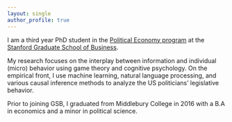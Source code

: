 ```yaml
---
layout: single
author_profile: true
---
```


I am a third year PhD student in the [Political Economy program](https://www.gsb.stanford.edu/programs/phd/fields/political-economics) at the [Stanford Graduate School of Business](https://www.gsb.stanford.edu/programs/phd/academic-experience/students/tom-hyeon-seok-yu).

My research focuses on the interplay between information and individual (micro) behavior using game theory and cognitive psychology. On the empirical front, I use machine learning, natural language processing, and various causal inference methods to analyze the US politicians’ legislative behavior.  

Prior to joining GSB, I graduated from Middlebury College in 2016 with a B.A in economics and a minor in political science.  
